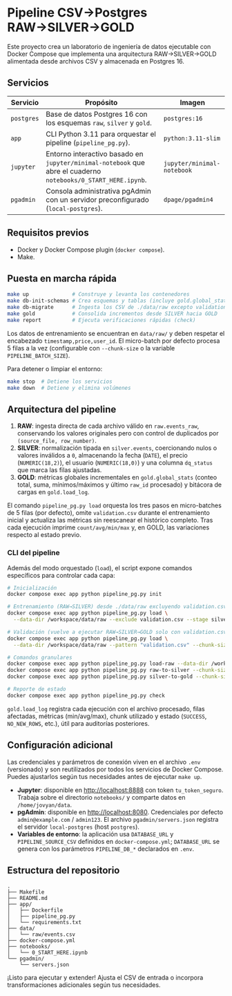 # Pipeline CSV→Postgres RAW→SILVER→GOLD

Este proyecto crea un laboratorio de ingeniería de datos ejecutable con Docker Compose que implementa una arquitectura RAW→SILVER→GOLD alimentada desde archivos CSV y almacenada en Postgres 16.

## Servicios

| Servicio  | Propósito | Imagen |
|-----------|-----------|--------|
| `postgres` | Base de datos Postgres 16 con los esquemas `raw`, `silver` y `gold`. | `postgres:16` |
| `app` | CLI Python 3.11 para orquestar el pipeline (`pipeline_pg.py`). | `python:3.11-slim` |
| `jupyter` | Entorno interactivo basado en `jupyter/minimal-notebook` que abre el cuaderno `notebooks/0_START_HERE.ipynb`. | `jupyter/minimal-notebook` |
| `pgadmin` | Consola administrativa pgAdmin con un servidor preconfigurado (`local-postgres`). | `dpage/pgadmin4` |

## Requisitos previos

* Docker y Docker Compose plugin (`docker compose`).
* Make.

## Puesta en marcha rápida

```bash
make up              # Construye y levanta los contenedores
make db-init-schemas # Crea esquemas y tablas (incluye gold.global_stats y gold.load_log)
make db-migrate      # Ingesta los CSV de ./data/raw excepto validation.csv (RAW→SILVER)
make gold            # Consolida incrementos desde SILVER hacia GOLD
make report          # Ejecuta verificaciones rápidas (check)
```

Los datos de entrenamiento se encuentran en `data/raw/` y deben respetar el encabezado `timestamp,price,user_id`. El micro-batch por defecto procesa 5 filas a la vez (configurable con `--chunk-size` o la variable `PIPELINE_BATCH_SIZE`).

Para detener o limpiar el entorno:

```bash
make stop  # Detiene los servicios
make down  # Detiene y elimina volúmenes
```

## Arquitectura del pipeline

1. **RAW**: ingesta directa de cada archivo válido en `raw.events_raw`, conservando los valores originales pero con control de duplicados por `(source_file, row_number)`.
2. **SILVER**: normalización tipada en `silver.events`, coercionando nulos o valores inválidos a `0`, almacenando la fecha (`DATE`), el precio (`NUMERIC(18,2)`), el usuario (`NUMERIC(18,0)`) y una columna `dq_status` que marca las filas ajustadas.
3. **GOLD**: métricas globales incrementales en `gold.global_stats` (conteo total, suma, mínimos/máximos y último `raw_id` procesado) y bitácora de cargas en `gold.load_log`.

El comando `pipeline_pg.py load` orquesta los tres pasos en micro-batches de 5 filas (por defecto), omite `validation.csv` durante el entrenamiento inicial y actualiza las métricas sin reescanear el histórico completo. Tras cada ejecución imprime `count/avg/min/max` y, en GOLD, las variaciones respecto al estado previo.

### CLI del pipeline

Además del modo orquestado (`load`), el script expone comandos específicos para controlar cada capa:

```bash
# Inicialización
docker compose exec app python pipeline_pg.py init

# Entrenamiento (RAW→SILVER) desde ./data/raw excluyendo validation.csv
docker compose exec app python pipeline_pg.py load \
  --data-dir /workspace/data/raw --exclude validation.csv --stage silver --chunk-size 5

# Validación (vuelve a ejecutar RAW→SILVER→GOLD solo con validation.csv)
docker compose exec app python pipeline_pg.py load \
  --data-dir /workspace/data/raw --pattern "validation.csv" --chunk-size 5

# Comandos granulares
docker compose exec app python pipeline_pg.py load-raw --data-dir /workspace/data/raw --exclude validation.csv
docker compose exec app python pipeline_pg.py raw-to-silver --chunk-size 5
docker compose exec app python pipeline_pg.py silver-to-gold --chunk-size 5

# Reporte de estado
docker compose exec app python pipeline_pg.py check
```

`gold.load_log` registra cada ejecución con el archivo procesado, filas afectadas, métricas (min/avg/max), chunk utilizado y estado (`SUCCESS`, `NO_NEW_ROWS`, etc.), útil para auditorías posteriores.

## Configuración adicional

Las credenciales y parámetros de conexión viven en el archivo `.env` (versionado) y son reutilizados por todos los servicios de Docker Compose. Puedes ajustarlos según tus necesidades antes de ejecutar `make up`.

* **Jupyter**: disponible en [http://localhost:8888](http://localhost:8888) con token `tu_token_seguro`. Trabaja sobre el directorio `notebooks/` y comparte datos en `/home/jovyan/data`.
* **pgAdmin**: disponible en [http://localhost:8080](http://localhost:8080). Credenciales por defecto `admin@example.com` / `admin123`. El archivo `pgadmin/servers.json` registra el servidor `local-postgres` (host `postgres`).
* **Variables de entorno**: la aplicación usa `DATABASE_URL` y `PIPELINE_SOURCE_CSV` definidos en `docker-compose.yml`; `DATABASE_URL` se genera con los parámetros `PIPELINE_DB_*` declarados en `.env`.

## Estructura del repositorio

```
.
├── Makefile
├── README.md
├── app/
│   ├── Dockerfile
│   ├── pipeline_pg.py
│   └── requirements.txt
├── data/
│   └── raw/events.csv
├── docker-compose.yml
├── notebooks/
│   └── 0_START_HERE.ipynb
└── pgadmin/
    └── servers.json
```

¡Listo para ejecutar y extender! Ajusta el CSV de entrada o incorpora transformaciones adicionales según tus necesidades.
